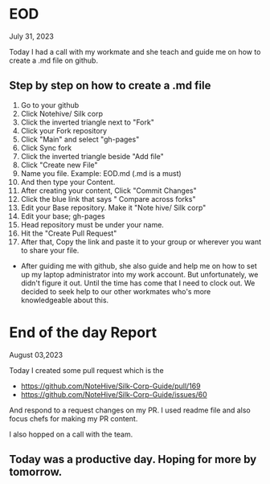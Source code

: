 
# EOD
July 31, 2023

Today I had a call with my workmate and she teach and guide me on how to create a .md file on github.

## Step by step on how to create a .md file
1. Go to your github
2. Click Notehive/ Silk corp
3. Click the inverted triangle next to "Fork"
4. Click your Fork repository
5. Click "Main" and select "gh-pages"
6. Click Sync fork
7. Click the inverted triangle beside "Add file"
8. Click "Create new File"
9. Name you file. Example: EOD.md (.md is a must)
10. And then type your Content.
11. After creating your content, Click "Commit Changes"
12. Click the blue link that says " Compare across forks"
13. Edit your Base repository. Make it "Note hive/ Silk corp"
14. Edit your base; gh-pages
15. Head repository must be under your name.
16. Hit the "Create Pull Request"
17. After that, Copy the link and paste it to your group or wherever you want to share your file.

* After guiding me with github, she also guide and help me on how to set up my laptop administrator into my work account. But unfortunately, we didn't figure it out. Until the time has come that I need to clock out. We decided to seek help to our other workmates who's more knowledgeable about this.

# End of the day Report
August 03,2023

Today I created some pull request which is the 
* https://github.com/NoteHive/Silk-Corp-Guide/pull/169
* https://github.com/NoteHive/Silk-Corp-Guide/issues/60

And respond to a request changes on my PR. I used readme file and also focus chefs for making my PR content.

I also hopped on a call with the team.
## Today was a productive day. Hoping for more by tomorrow. 
